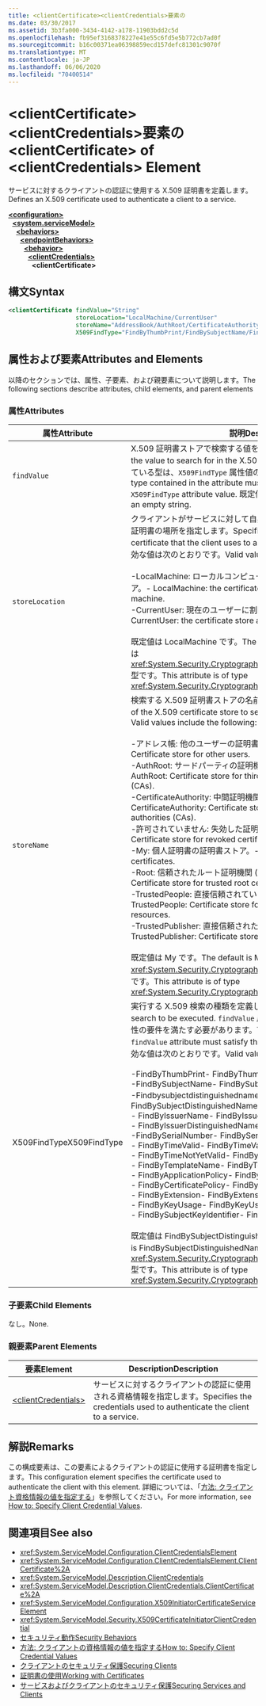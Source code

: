 ```yaml
---
title: <clientCertificate><clientCredentials>要素の
ms.date: 03/30/2017
ms.assetid: 3b3fa000-3434-4142-a178-11903bdd2c5d
ms.openlocfilehash: fb95ef3168378227e41e55c6fd5e5b772cb7ad0f
ms.sourcegitcommit: b16c00371ea06398859ecd157defc81301c9070f
ms.translationtype: MT
ms.contentlocale: ja-JP
ms.lasthandoff: 06/06/2020
ms.locfileid: "70400514"
---
```

# <a name="clientcertificate-of-clientcredentials-element"></a><span data-ttu-id="f4502-102">\<clientCertificate>\<clientCredentials>要素の</span><span class="sxs-lookup"><span data-stu-id="f4502-102">\<clientCertificate> of \<clientCredentials> Element</span></span>
<span data-ttu-id="f4502-103">サービスに対するクライアントの認証に使用する X.509 証明書を定義します。</span><span class="sxs-lookup"><span data-stu-id="f4502-103">Defines an X.509 certificate used to authenticate a client to a service.</span></span>  
  
[**\<configuration>**](../configuration-element.md)\
&nbsp;&nbsp;[**\<system.serviceModel>**](system-servicemodel.md)\
&nbsp;&nbsp;&nbsp;&nbsp;[**\<behaviors>**](behaviors.md)\
&nbsp;&nbsp;&nbsp;&nbsp;&nbsp;&nbsp;[**\<endpointBehaviors>**](endpointbehaviors.md)\
&nbsp;&nbsp;&nbsp;&nbsp;&nbsp;&nbsp;&nbsp;&nbsp;[**\<behavior>**](behavior-of-endpointbehaviors.md)\
&nbsp;&nbsp;&nbsp;&nbsp;&nbsp;&nbsp;&nbsp;&nbsp;&nbsp;&nbsp;[**\<clientCredentials>**](clientcredentials.md)\
&nbsp;&nbsp;&nbsp;&nbsp;&nbsp;&nbsp;&nbsp;&nbsp;&nbsp;&nbsp;&nbsp;&nbsp;**\<clientCertificate>**  
  
## <a name="syntax"></a><span data-ttu-id="f4502-104">構文</span><span class="sxs-lookup"><span data-stu-id="f4502-104">Syntax</span></span>  
  
```xml  
<clientCertificate findValue="String"
                   storeLocation="LocalMachine/CurrentUser"
                   storeName="AddressBook/AuthRoot/CertificateAuthority/Disallowed/My/Root/TrustedPeople/TrustedPublisher"
                   X509FindType="FindByThumbPrint/FindBySubjectName/FindBySubjectDistinguishedName/FindByIssuerName/FindByIssuerDistinguishedName/FindBySerialNumber/FindByTimeValid/FindByTimeNotYetValid/FindByTemplateName/FindByApplicationPolicy/FindByCertificatePolicy/FindByExtension/FindByKeyUsage/FindBySubjectKeyIdentifier" />
```  
  
## <a name="attributes-and-elements"></a><span data-ttu-id="f4502-105">属性および要素</span><span class="sxs-lookup"><span data-stu-id="f4502-105">Attributes and Elements</span></span>  
 <span data-ttu-id="f4502-106">以降のセクションでは、属性、子要素、および親要素について説明します。</span><span class="sxs-lookup"><span data-stu-id="f4502-106">The following sections describe attributes, child elements, and parent elements</span></span>  
  
### <a name="attributes"></a><span data-ttu-id="f4502-107">属性</span><span class="sxs-lookup"><span data-stu-id="f4502-107">Attributes</span></span>  
  
|<span data-ttu-id="f4502-108">属性</span><span class="sxs-lookup"><span data-stu-id="f4502-108">Attribute</span></span>|<span data-ttu-id="f4502-109">説明</span><span class="sxs-lookup"><span data-stu-id="f4502-109">Description</span></span>|  
|---------------|-----------------|  
|`findValue`|<span data-ttu-id="f4502-110">X.509 証明書ストアで検索する値を含む文字列。</span><span class="sxs-lookup"><span data-stu-id="f4502-110">A string that contains the value to search for in the X.509 certificate store.</span></span> <span data-ttu-id="f4502-111">属性に格納されている型は、`X509FindType` 属性値の要件を満たす必要があります。</span><span class="sxs-lookup"><span data-stu-id="f4502-111">The type contained in the attribute must satisfy the requirements of the `X509FindType` attribute value.</span></span> <span data-ttu-id="f4502-112">既定値は空の文字列です。</span><span class="sxs-lookup"><span data-stu-id="f4502-112">The default is an empty string.</span></span>|  
|`storeLocation`|<span data-ttu-id="f4502-113">クライアントがサービスに対して自身を認証するために使用する X.509 証明書の場所を指定します。</span><span class="sxs-lookup"><span data-stu-id="f4502-113">Specifies the location of the X.509 certificate that the client uses to authenticate itself to the service.</span></span> <span data-ttu-id="f4502-114">有効な値は次のとおりです。</span><span class="sxs-lookup"><span data-stu-id="f4502-114">Valid values include the following:</span></span><br /><br /> <span data-ttu-id="f4502-115">-LocalMachine: ローカルコンピューターに割り当てられた証明書ストア。</span><span class="sxs-lookup"><span data-stu-id="f4502-115">-   LocalMachine: the certificate store assigned to the local machine.</span></span><br /><span data-ttu-id="f4502-116">-CurrentUser: 現在のユーザーに割り当てられている証明書ストア。</span><span class="sxs-lookup"><span data-stu-id="f4502-116">-   CurrentUser: the certificate store assigned to the current user.</span></span><br /><br /> <span data-ttu-id="f4502-117">既定値は LocalMachine です。</span><span class="sxs-lookup"><span data-stu-id="f4502-117">The default is LocalMachine.</span></span> <span data-ttu-id="f4502-118">この属性は <xref:System.Security.Cryptography.X509Certificates.StoreLocation> 型です。</span><span class="sxs-lookup"><span data-stu-id="f4502-118">This attribute is of type <xref:System.Security.Cryptography.X509Certificates.StoreLocation>.</span></span>|  
|`storeName`|<span data-ttu-id="f4502-119">検索する X.509 証明書ストアの名前を指定します。</span><span class="sxs-lookup"><span data-stu-id="f4502-119">Specifies the name of the X.509 certificate store to search.</span></span> <span data-ttu-id="f4502-120">有効な値は次のとおりです。</span><span class="sxs-lookup"><span data-stu-id="f4502-120">Valid values include the following:</span></span><br /><br /> <span data-ttu-id="f4502-121">-アドレス帳: 他のユーザーの証明書ストア。</span><span class="sxs-lookup"><span data-stu-id="f4502-121">-   AddressBook: Certificate store for other users.</span></span><br /><span data-ttu-id="f4502-122">-AuthRoot: サードパーティの証明機関 (Ca) の証明書ストア。</span><span class="sxs-lookup"><span data-stu-id="f4502-122">-   AuthRoot: Certificate store for third-party certificate authorities (CAs).</span></span><br /><span data-ttu-id="f4502-123">-CertificateAuthority: 中間証明機関 (Ca) の証明書ストア。</span><span class="sxs-lookup"><span data-stu-id="f4502-123">-   CertificateAuthority: Certificate store for intermediate certificate authorities (CAs).</span></span><br /><span data-ttu-id="f4502-124">-許可されていません: 失効した証明書の証明書ストア。</span><span class="sxs-lookup"><span data-stu-id="f4502-124">-   Disallowed: Certificate store for revoked certificates.</span></span><br /><span data-ttu-id="f4502-125">-My: 個人証明書の証明書ストア。</span><span class="sxs-lookup"><span data-stu-id="f4502-125">-   My: Certificate store for personal certificates.</span></span><br /><span data-ttu-id="f4502-126">-Root: 信頼されたルート証明機関 (Ca) の証明書ストア。</span><span class="sxs-lookup"><span data-stu-id="f4502-126">-   Root: Certificate store for trusted root certificate authorities (CAs).</span></span><br /><span data-ttu-id="f4502-127">-TrustedPeople: 直接信頼されている人間とリソースの証明書ストア。</span><span class="sxs-lookup"><span data-stu-id="f4502-127">-   TrustedPeople: Certificate store for directly trusted people and resources.</span></span><br /><span data-ttu-id="f4502-128">-TrustedPublisher: 直接信頼された発行元の証明書ストア。</span><span class="sxs-lookup"><span data-stu-id="f4502-128">-   TrustedPublisher: Certificate store for directly trusted publishers.</span></span><br /><br /> <span data-ttu-id="f4502-129">既定値は My です。</span><span class="sxs-lookup"><span data-stu-id="f4502-129">The default is My.</span></span> <span data-ttu-id="f4502-130">この属性は <xref:System.Security.Cryptography.X509Certificates.StoreName> 型です。</span><span class="sxs-lookup"><span data-stu-id="f4502-130">This attribute is of type <xref:System.Security.Cryptography.X509Certificates.StoreName>.</span></span>|  
|<span data-ttu-id="f4502-131">X509FindType</span><span class="sxs-lookup"><span data-stu-id="f4502-131">X509FindType</span></span>|<span data-ttu-id="f4502-132">実行する X.509 検索の種類を定義します。</span><span class="sxs-lookup"><span data-stu-id="f4502-132">Defines the type of X.509 search to be executed.</span></span> <span data-ttu-id="f4502-133">`findValue` 属性に格納されている型は、この属性の要件を満たす必要があります。</span><span class="sxs-lookup"><span data-stu-id="f4502-133">The type contained in the `findValue` attribute must satisfy the requirements of this attribute.</span></span> <span data-ttu-id="f4502-134">有効な値は次のとおりです。</span><span class="sxs-lookup"><span data-stu-id="f4502-134">Valid values include the following:</span></span><br /><br /> <span data-ttu-id="f4502-135">-FindByThumbPrint</span><span class="sxs-lookup"><span data-stu-id="f4502-135">-   FindByThumbPrint</span></span><br /><span data-ttu-id="f4502-136">-FindBySubjectName</span><span class="sxs-lookup"><span data-stu-id="f4502-136">-   FindBySubjectName</span></span><br /><span data-ttu-id="f4502-137">-Findbysubjectdistinguishedname です</span><span class="sxs-lookup"><span data-stu-id="f4502-137">-   FindBySubjectDistinguishedName</span></span><br /><span data-ttu-id="f4502-138">- FindByIssuerName</span><span class="sxs-lookup"><span data-stu-id="f4502-138">-   FindByIssuerName</span></span><br /><span data-ttu-id="f4502-139">- FindByIssuerDistinguishedName</span><span class="sxs-lookup"><span data-stu-id="f4502-139">-   FindByIssuerDistinguishedName</span></span><br /><span data-ttu-id="f4502-140">-FindBySerialNumber</span><span class="sxs-lookup"><span data-stu-id="f4502-140">-   FindBySerialNumber</span></span><br /><span data-ttu-id="f4502-141">- FindByTimeValid</span><span class="sxs-lookup"><span data-stu-id="f4502-141">-   FindByTimeValid</span></span><br /><span data-ttu-id="f4502-142">- FindByTimeNotYetValid</span><span class="sxs-lookup"><span data-stu-id="f4502-142">-   FindByTimeNotYetValid</span></span><br /><span data-ttu-id="f4502-143">- FindByTemplateName</span><span class="sxs-lookup"><span data-stu-id="f4502-143">-   FindByTemplateName</span></span><br /><span data-ttu-id="f4502-144">- FindByApplicationPolicy</span><span class="sxs-lookup"><span data-stu-id="f4502-144">-   FindByApplicationPolicy</span></span><br /><span data-ttu-id="f4502-145">- FindByCertificatePolicy</span><span class="sxs-lookup"><span data-stu-id="f4502-145">-   FindByCertificatePolicy</span></span><br /><span data-ttu-id="f4502-146">- FindByExtension</span><span class="sxs-lookup"><span data-stu-id="f4502-146">-   FindByExtension</span></span><br /><span data-ttu-id="f4502-147">- FindByKeyUsage</span><span class="sxs-lookup"><span data-stu-id="f4502-147">-   FindByKeyUsage</span></span><br /><span data-ttu-id="f4502-148">- FindBySubjectKeyIdentifier</span><span class="sxs-lookup"><span data-stu-id="f4502-148">-   FindBySubjectKeyIdentifier</span></span><br /><br /> <span data-ttu-id="f4502-149">既定値は FindBySubjectDistinguishedName です。</span><span class="sxs-lookup"><span data-stu-id="f4502-149">The default value is FindBySubjectDistinguishedName.</span></span> <span data-ttu-id="f4502-150">この属性は <xref:System.Security.Cryptography.X509Certificates.X509FindType> 型です。</span><span class="sxs-lookup"><span data-stu-id="f4502-150">This attribute is of type <xref:System.Security.Cryptography.X509Certificates.X509FindType>.</span></span>|  
  
### <a name="child-elements"></a><span data-ttu-id="f4502-151">子要素</span><span class="sxs-lookup"><span data-stu-id="f4502-151">Child Elements</span></span>  
 <span data-ttu-id="f4502-152">なし。</span><span class="sxs-lookup"><span data-stu-id="f4502-152">None.</span></span>  
  
### <a name="parent-elements"></a><span data-ttu-id="f4502-153">親要素</span><span class="sxs-lookup"><span data-stu-id="f4502-153">Parent Elements</span></span>  
  
|<span data-ttu-id="f4502-154">要素</span><span class="sxs-lookup"><span data-stu-id="f4502-154">Element</span></span>|<span data-ttu-id="f4502-155">Description</span><span class="sxs-lookup"><span data-stu-id="f4502-155">Description</span></span>|  
|-------------|-----------------|  
|[\<clientCredentials>](clientcredentials.md)|<span data-ttu-id="f4502-156">サービスに対するクライアントの認証に使用される資格情報を指定します。</span><span class="sxs-lookup"><span data-stu-id="f4502-156">Specifies the credentials used to authenticate the client to a service.</span></span>|  
  
## <a name="remarks"></a><span data-ttu-id="f4502-157">解説</span><span class="sxs-lookup"><span data-stu-id="f4502-157">Remarks</span></span>  
 <span data-ttu-id="f4502-158">この構成要素は、この要素によるクライアントの認証に使用する証明書を指定します。</span><span class="sxs-lookup"><span data-stu-id="f4502-158">This configuration element specifies the certificate used to authenticate the client with this element.</span></span> <span data-ttu-id="f4502-159">詳細については、「[方法: クライアント資格情報の値を指定する](../../../wcf/how-to-specify-client-credential-values.md)」を参照してください。</span><span class="sxs-lookup"><span data-stu-id="f4502-159">For more information, see [How to: Specify Client Credential Values](../../../wcf/how-to-specify-client-credential-values.md).</span></span>  
  
## <a name="see-also"></a><span data-ttu-id="f4502-160">関連項目</span><span class="sxs-lookup"><span data-stu-id="f4502-160">See also</span></span>

- <xref:System.ServiceModel.Configuration.ClientCredentialsElement>
- <xref:System.ServiceModel.Configuration.ClientCredentialsElement.ClientCertificate%2A>
- <xref:System.ServiceModel.Description.ClientCredentials>
- <xref:System.ServiceModel.Description.ClientCredentials.ClientCertificate%2A>
- <xref:System.ServiceModel.Configuration.X509InitiatorCertificateServiceElement>
- <xref:System.ServiceModel.Security.X509CertificateInitiatorClientCredential>
- [<span data-ttu-id="f4502-161">セキュリティ動作</span><span class="sxs-lookup"><span data-stu-id="f4502-161">Security Behaviors</span></span>](../../../wcf/feature-details/security-behaviors-in-wcf.md)
- [<span data-ttu-id="f4502-162">方法: クライアントの資格情報の値を指定する</span><span class="sxs-lookup"><span data-stu-id="f4502-162">How to: Specify Client Credential Values</span></span>](../../../wcf/how-to-specify-client-credential-values.md)
- [<span data-ttu-id="f4502-163">クライアントのセキュリティ保護</span><span class="sxs-lookup"><span data-stu-id="f4502-163">Securing Clients</span></span>](../../../wcf/securing-clients.md)
- [<span data-ttu-id="f4502-164">証明書の使用</span><span class="sxs-lookup"><span data-stu-id="f4502-164">Working with Certificates</span></span>](../../../wcf/feature-details/working-with-certificates.md)
- [<span data-ttu-id="f4502-165">サービスおよびクライアントのセキュリティ保護</span><span class="sxs-lookup"><span data-stu-id="f4502-165">Securing Services and Clients</span></span>](../../../wcf/feature-details/securing-services-and-clients.md)
